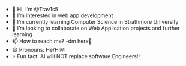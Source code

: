 - 👋 Hi, I’m @Trav1s5
- 👀 I’m interested in web app development
- 🌱 I’m currently learning Computer Science in Strathmore University
- 💞️ I’m looking to collaborate on Web Application projects and further learning
- 📫 How to reach me? -dm here🥲
- 😄 Pronouns: He/HIM
- ⚡ Fun fact: AI will NOT replace software Engineers!!

<!---
Trav1s5/Trav1s5 is a ✨ special ✨ repository because its `README.md` (this file) appears on your GitHub profile.
You can click the Preview link to take a look at your changes.
--->
